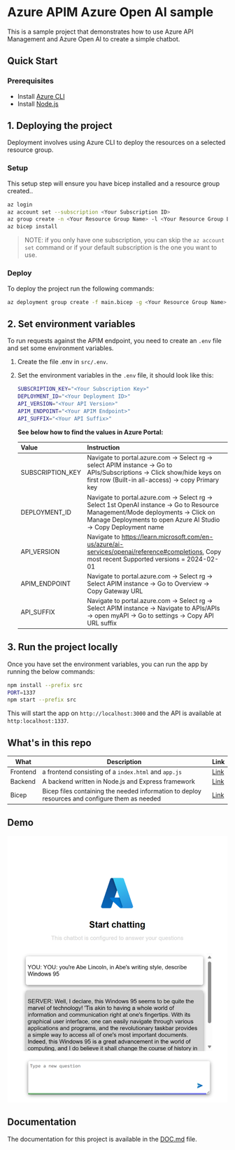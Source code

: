 # Azure APIM Azure Open AI sample

This is a sample project that demonstrates how to use Azure API Management and Azure Open AI to create a simple chatbot.

## Quick Start

### Prerequisites

- Install [Azure CLI](https://docs.microsoft.com/en-us/cli/azure/install-azure-cli)
- Install [Node.js](https://nodejs.org/en/download/)

## 1. Deploying the project

Deployment involves using Azure CLI to deploy the resources on a selected resource group.

### Setup

This setup step will ensure you have bicep installed and a resource group created..

```bash
az login
az account set --subscription <Your Subscription ID>
az group create -n <Your Resource Group Name> -l <Your Resource Group Location>
az bicep install
```

> NOTE: if you only have one subscription, you can skip the `az account set` command or if your default subscription is the one you want to use.

### Deploy

To deploy the project run the following commands:

```bash
az deployment group create -f main.bicep -g <Your Resource Group Name>
```

## 2. Set environment variables

To run requests against the APIM endpoint, you need to create an `.env` file and set some environment variables.

1. Create the file .env in `src/.env`.

1. Set the environment variables in the `.env` file, it should look like this:

    ```bash
    SUBSCRIPTION_KEY="<Your Subscription Key>"
    DEPLOYMENT_ID="<Your Deployment ID>"
    API_VERSION="<Your API Version>"
    APIM_ENDPOINT="<Your APIM Endpoint>"
    API_SUFFIX="<Your API Suffix>"
    ```

    **See below how to find the values in Azure Portal:**

    
    |Value  |Instruction  |
    |---------|---------|
    |SUBSCRIPTION_KEY     | Navigate to portal.azure.com -> Select rg -> select APIM instance -> Go to APIs/Subscriptions -> Click show/hide keys on first row (Built-in all-access) -> copy Primary key        |
    | DEPLOYMENT_ID | Navigate to portal.azure.com -> Select rg -> Select 1st OpenAI instance -> Go to Resource Management/Mode deployments -> Click on Manage Deployments to open Azure AI Studio -> Copy Deployment name |
    | API_VERSION | Navigate to <https://learn.microsoft.com/en-us/azure/ai-services/openai/reference#completions>, Copy most recent Supported versions = 2024-02-01 |
    | APIM_ENDPOINT | Navigate to portal.azure.com -> Select rg -> Select APIM instance -> Go to Overview -> Copy Gateway URL |
    | API_SUFFIX | Navigate to portal.azure.com -> Select rg -> Select APIM instance -> Navigate to APIs/APIs -> open myAPI -> Go to settings -> Copy API URL suffix |

## 3. Run the project locally

Once you have set the environment variables, you can run the app by running the below commands:

```bash
npm install --prefix src
PORT=1337 
npm start --prefix src
```

This will start the app on `http://localhost:3000` and the API is available at `http:localhost:1337`.

## What's in this repo

|What  |Description  | Link |
|---------|---------|--|
|Frontend     | a frontend consisting of a `index.html` and `app.js` | [Link](./src/web/)        |
|Backend     | A backend written in Node.js and Express framework | [Link](./src/api/)        |
|Bicep     | Bicep files containing the needed information to deploy resources and configure them as needed        | [Link](./main.bicep) |

## Demo

![App running](./apim.png)

## Documentation

The documentation for this project is available in the [DOC.md](./DOC.md) file.
